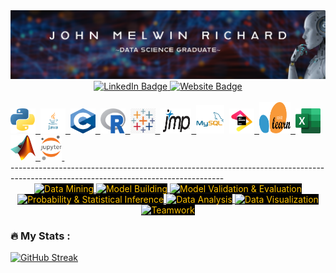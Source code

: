 <div align="center">
  <img src="new_back.png">
</div>
<div id="badges" align="center">
  <a href="https://www.linkedin.com/in/johnmelwinrichard/">
    <img src="https://img.shields.io/badge/LinkedIn-blue?style=for-the-badge&logo=linkedin&logoColor=white?style=for-the-badge&logo=appveyor" alt="LinkedIn Badge"/>
  </a>
  <a href="https://www.johnmelwinrichard.com/">
    <img src="https://img.shields.io/badge/-PORTFOLIO-red?style=for-the-badge&logo=linkedin&logoColor=white?style=for-the-badge&logo=appveyo" alt="Website Badge"/>
  </a>
</div>
<div id="Profile_views" align="center">
  <img src="https://komarev.com/ghpvc/?username=johnmelwin&style=flat-square&color=green" alt=""/ align="center">
  </a>
</div>


<div>
   <a href="https://www.python.org/">
    <img src="py.png" title="Python" alt="Python" width="40" height="40"/>&nbsp;
   </a>
     <a href="https://www.java.com/en/">
    <img src="java.png" title="Java" alt="Java" width="40" height="40"/>&nbsp;
   </a>
   <a href="https://www.cprogramming.com/">
    <img src="C.png" title="Java" alt="Java" width="40" height="40"/>&nbsp;
   </a>
   <a href="https://www.r-project.org/">
    <img src="R.png" title="R" alt="R" width="40" height="40"/>&nbsp;
   </a>
   <a href="https://www.tableau.com/">
    <img src="tableau.png" title="Tableau" alt="Tableau" width="40" height="40"/>&nbsp;
   </a>
   <a href="https://www.sas.com/en_us/software/jmp-statistics-software.html">
    <img src="jmp.png" title="JMP" alt="JMP" width="50" height="40"/>&nbsp;
   </a>
   <img src="https://github.com/devicons/devicon/blob/master/icons/mysql/mysql-original-wordmark.svg" title="MySQL" alt="MySQL" width="45" height="45"/>&nbsp;
   <a href="https://www.jetbrains.com/">
    <img src="jb_beam.png" title="Jetbrains" alt="Jetbrains" width="40" height="40"/>&nbsp;
   </a>
   <a href="https://scikit-learn.org/stable/">
    <img src="scikit-learn-seeklogo.com.svg" title="Sk-learn" alt="SK" width="50" height="50"/>&nbsp;
   </a>
   <img src="Excel.png" title="Excel" alt="Excel" width="40" height="40"/>&nbsp;
   <a href="https://www.mathworks.com/products/matlab.html">
    <img src="Matlab_Logo.png" title="Matlab" alt="Matlab" width="40" height="40"/>&nbsp;
   </a>
   <a href="https://jupyter.org/">
    <img src="Juypter.png" title="Jupyter width="40" height="40"/>&nbsp;
   </a>
</div>
-----------------------------------------------------------------------------------------------------------------------------------

<div id="skills" align="center">
  <a href="#">
    <img src="https://img.shields.io/badge/Data Mining-FFC300?style=for-the-badge&logo=datacamp&logoColor=black" alt="Data Mining" style="background-color:#000000; color:#FFC300"/>
  </a>
  <a href="#">
    <img src="https://img.shields.io/badge/Model Building-FFC300?style=for-the-badge&logo=tensorflow&logoColor=black" alt="Model Building" style="background-color:#000000; color:#FFC300"/>
  </a>
  <a href="#">
    <img src="https://img.shields.io/badge/Model Validation & Evaluation-FFC300?style=for-the-badge&logo=scikit-learn&logoColor=black" alt="Model Validation & Evaluation" style="background-color:#000000; color:#FFC300"/>
  </a>
  <a href="#">
    <img src="https://img.shields.io/badge/Probability & Statistical Inference-FFC300?style=for-the-badge&logo=mathworks&logoColor=black" alt="Probability & Statistical Inference" style="background-color:#000000; color:#FFC300"/>
  </a>
  <a href="#">
    <img src="https://img.shields.io/badge/Data Analysis-FFC300?style=for-the-badge&logo=pandas&logoColor=black" alt="Data Analysis" style="background-color:#000000; color:#FFC300"/>
  </a>
  <a href="#">
    <img src="https://img.shields.io/badge/Data Visualization-FFC300?style=for-the-badge&logo=matplotlib&logoColor=black" alt="Data Visualization" style="background-color:#000000; color:#FFC300"/>
  </a>
  <a href="#">
    <img src="https://img.shields.io/badge/Teamwork-FFC300?style=for-the-badge&logo=slack&logoColor=black" alt="Teamwork" style="background-color:#000000; color:#FFC300"/>
  </a>
</div>


### :fire: My Stats :
[![GitHub Streak](http://github-readme-streak-stats.herokuapp.com?user=johnmelwin&theme=radical&hide_border=true)](https://git.io/streak-stats)


